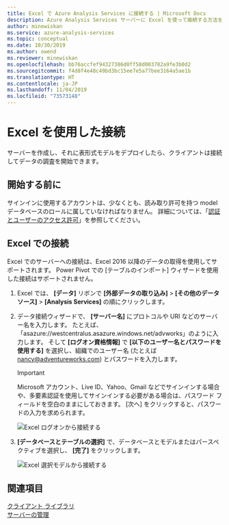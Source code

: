 ```yaml
---
title: Excel で Azure Analysis Services に接続する | Microsoft Docs
description: Azure Analysis Services サーバーに Excel を使って接続する方法を説明します。 接続されたら、ユーザーはピボットテーブルを作成してデータを調査できます。
author: minewiskan
ms.service: azure-analysis-services
ms.topic: conceptual
ms.date: 10/30/2019
ms.author: owend
ms.reviewer: minewiskan
ms.openlocfilehash: bb76accfef94327386d0ff58d003782a9fe3b0d2
ms.sourcegitcommit: f4d8f4e48c49bd3bc15ee7e5a77bee3164a5ae1b
ms.translationtype: HT
ms.contentlocale: ja-JP
ms.lasthandoff: 11/04/2019
ms.locfileid: "73573148"
---
```

# <a name="connect-with-excel"></a>Excel を使用した接続

サーバーを作成し、それに表形式モデルをデプロイしたら、クライアントは接続してデータの調査を開始できます。 

## <a name="before-you-begin"></a>開始する前に

サインインに使用するアカウントは、少なくとも、読み取り許可を持つ model データベースのロールに属していなければなりません。 詳細については、「[認証とユーザーのアクセス許可](analysis-services-manage-users.md)」を参照してください。 

## <a name="connect-in-excel"></a>Excel での接続

Excel でのサーバーへの接続は、Excel 2016 以降のデータの取得を使用してサポートされます。 Power Pivot での [テーブルのインポート] ウィザードを使用した接続はサポートされません。 

1. Excel では、 **[データ]** リボンで **[外部データの取り込み]**  >  **[その他のデータ ソース]**  >  **[Analysis Services]** の順にクリックします。

2. データ接続ウィザードで、 **[サーバー名]** にプロトコルや URI などのサーバー名を入力します。 たとえば、「asazure://westcentralus.asazure.windows.net/advworks」のように入力します。 そして **[ログオン資格情報]** で **[以下のユーザー名とパスワードを使用する]** を選択し、組織でのユーザー名 (たとえば nancy@adventureworks.com) とパスワードを入力します。

    > [!IMPORTANT]
    > Microsoft アカウント、Live ID、Yahoo、Gmail などでサインインする場合や、多要素認証を使用してサインインする必要がある場合は、パスワード フィールドを空白のままにしておきます。 [次へ] をクリックすると、パスワードの入力を求められます。 

    ![Excel ログオンから接続する](./media/analysis-services-connect-excel/aas-connect-excel-logon.png)

3. **[データベースとテーブルの選択]** で、データベースとモデルまたはパースペクティブを選択し、 **[完了]** をクリックします。
   
    ![Excel 選択モデルから接続する](./media/analysis-services-connect-excel/aas-connect-excel-select.png)


## <a name="see-also"></a>関連項目

[クライアント ライブラリ](analysis-services-data-providers.md)   
[サーバーの管理](analysis-services-manage.md)     


